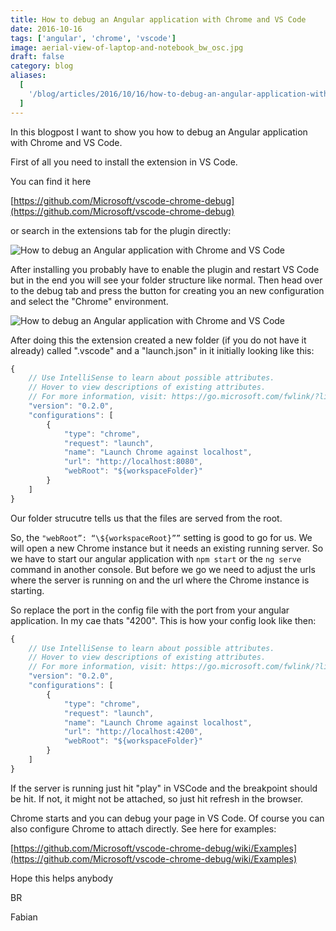 ```yaml
---
title: How to debug an Angular application with Chrome and VS Code
date: 2016-10-16
tags: ['angular', 'chrome', 'vscode']
image: aerial-view-of-laptop-and-notebook_bw_osc.jpg
draft: false
category: blog
aliases:
  [
    '/blog/articles/2016/10/16/how-to-debug-an-angular-application-with-chrome-and-vs-code/',
  ]
---
```


In this blogpost I want to show you how to debug an Angular application with Chrome and VS Code.

First of all you need to install the extension in VS Code.

You can find it here

[https://github.com/Microsoft/vscode-chrome-debug](https://github.com/Microsoft/vscode-chrome-debug)

or search in the extensions tab for the plugin directly:

![How to debug an Angular application with Chrome and VS Code](https://cdn.offering.solutions/img/articles/wp-content/uploads/2016/10/HowtodebuganAngular2applicationwithChromeandVSCode_01.jpg)

After installing you probably have to enable the plugin and restart VS Code but in the end you will see your folder structure like normal. Then head over to the debug tab and press the button for creating you an new configuration and select the "Chrome" environment.

![How to debug an Angular application with Chrome and VS Code](https://cdn.offering.solutions/img/articles/wp-content/uploads/2016/10/HowtodebuganAngular2applicationwithChromeandVSCode_02-1024x276.jpg)

After doing this the extension created a new folder (if you do not have it already) called ".vscode" and a "launch.json" in it initially looking like this:

```javascript
{
    // Use IntelliSense to learn about possible attributes.
    // Hover to view descriptions of existing attributes.
    // For more information, visit: https://go.microsoft.com/fwlink/?linkid=830387
    "version": "0.2.0",
    "configurations": [
        {
            "type": "chrome",
            "request": "launch",
            "name": "Launch Chrome against localhost",
            "url": "http://localhost:8080",
            "webRoot": "${workspaceFolder}"
        }
    ]
}
```

Our folder strucutre tells us that the files are served from the root.

So, the `"webRoot”: “\${workspaceRoot}””` setting is good to go for us. We will open a new Chrome instance but it needs an existing running server. So we have to start our angular application with `npm start` or the `ng serve` command in another console.
But before we go we need to adjust the urls where the server is running on and the url where the Chrome instance is starting.

So replace the port in the config file with the port from your angular application. In my cae thats "4200". This is how your config look like then:

```javascript
{
    // Use IntelliSense to learn about possible attributes.
    // Hover to view descriptions of existing attributes.
    // For more information, visit: https://go.microsoft.com/fwlink/?linkid=830387
    "version": "0.2.0",
    "configurations": [
        {
            "type": "chrome",
            "request": "launch",
            "name": "Launch Chrome against localhost",
            "url": "http://localhost:4200",
            "webRoot": "${workspaceFolder}"
        }
    ]
}
```

If the server is running just hit "play" in VSCode and the breakpoint should be hit. If not, it might not be attached, so just hit refresh in the browser.

Chrome starts and you can debug your page in VS Code. Of course you can also configure Chrome to attach directly. See here for examples:

[https://github.com/Microsoft/vscode-chrome-debug/wiki/Examples](https://github.com/Microsoft/vscode-chrome-debug/wiki/Examples)

Hope this helps anybody

BR

Fabian
